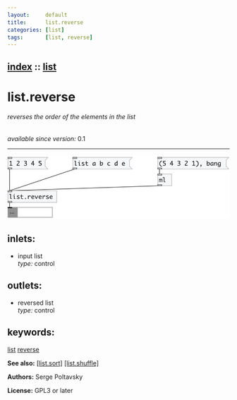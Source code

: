 ```yaml
---
layout:     default
title:      list.reverse
categories: [list]
tags:       [list, reverse]
---
```

[index](index.html) :: [list](category_list.html)
---

# list.reverse

###### reverses the order of the elements in the list

*available since version:* 0.1

---




[![example](../examples/img/list.reverse.jpg)](../examples/pd/list.reverse.pd)









## inlets:

* input list<br>
_type:_ control



## outlets:

* reversed list<br>
_type:_ control



## keywords:

[list](keywords/list.html)
[reverse](keywords/reverse.html)



**See also:**
[\[list.sort\]](list.sort.html)
[\[list.shuffle\]](list.shuffle.html)




**Authors:** Serge Poltavsky




**License:** GPL3 or later





